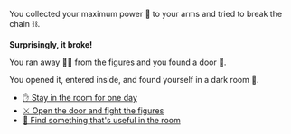You collected your maximum power 💪 to your arms and tried to break the chain ⛓️. 

**Surprisingly, it broke!**

You ran away 🏃‍♂️ from the figures and you found a door 🚪. 

You opened it, entered inside, and found yourself in a dark room 👀.

- [✋ Stay in the room for one day](../2/2-A.md)
- [⚔️ Open the door and fight the figures](1-CB.md)
- [🧰 Find something that's useful in the room](../2/2.md)